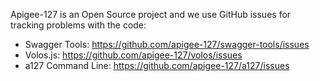 Apigee-127 is an Open Source project and we use GitHub issues for tracking problems with the code:

* Swagger Tools: https://github.com/apigee-127/swagger-tools/issues
* Volos.js: https://github.com/apigee-127/volos/issues
* a127 Command Line: https://github.com/apigee-127/a127/issues
